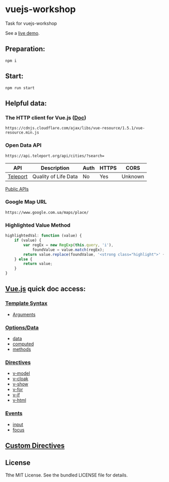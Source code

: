# vuejs-workshop
Task for vuejs-workshop

See a [live demo](http://workshop.rudchyk.pp.ua/).

## Preparation:
```
npm i
```

## Start:
```
npm run start
```

## Helpful data:

### The HTTP client for Vue.js ([Doc](https://github.com/pagekit/vue-resource))
```
https://cdnjs.cloudflare.com/ajax/libs/vue-resource/1.5.1/vue-resource.min.js
```

### Open Data API
```
https://api.teleport.org/api/cities/?search=
```
|API                                         |Description         |Auth|HTTPS|CORS   |
|--------------------------------------------|--------------------|----|-----|-------|
|[Teleport](https://developers.teleport.org/)|Quality of Life Data|No  |Yes  |Unknown|

[Public APIs](https://github.com/toddmotto/public-apis)

### Google Map URL
```
https://www.google.com.ua/maps/place/
```

### Highlighted Value Method
```js
highlightedVal: function (value) {
    if (value) {
        var regEx = new RegExp(this.query, 'i'),
            foundValue = value.match(regEx);
        return value.replace(foundValue, '<strong class="highlight">' + foundValue + '</strong>');
    } else {
        return value;
    }
}
```

## [Vue.js](https://vuejs.org/v2/api/) quick doc access:

### [Template Syntax](https://vuejs.org/v2/guide/syntax.html)

* [Arguments](https://vuejs.org/v2/guide/syntax.html#Arguments)

### [Options/Data](https://vuejs.org/v2/api/#Options-Data)

* [data](https://vuejs.org/v2/api/#data)
* [computed](https://vuejs.org/v2/api/#computed)
* [methods](https://vuejs.org/v2/api/#methods)

### [Directives](https://vuejs.org/v2/api/#Directives)

* [v-model](https://vuejs.org/v2/api/#v-model)
* [v-cloak](https://vuejs.org/v2/api/#v-cloak)
* [v-show](https://vuejs.org/v2/api/#v-show)
* [v-for](https://vuejs.org/v2/api/#v-for)
* [v-if](https://vuejs.org/v2/api/#v-if)
* [v-html](https://vuejs.org/v2/api/#v-html)

### [Events](https://vuejs.org/v2/guide/events.html)

* [input](https://developer.mozilla.org/en-US/docs/Web/Events/input)
* [focus](https://developer.mozilla.org/en-US/docs/Web/Events/focus)

## [Custom Directives](https://vuejs.org/v2/guide/custom-directive.html#ad)

## License
Tthe MIT License. See the bundled LICENSE file for details.
